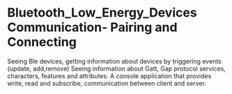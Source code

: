 # Bluetooth_Low_Energy_Devices Communication- Pairing and Connecting
Seeing Ble devices, getting information about devices by triggering events (update, add,remove) Seeing information about Gatt, Gap protocol services, characters, features and attributes. A console application that provides write, read and subscribe, communication between client and server.
